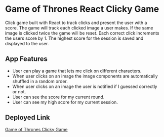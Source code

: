 # Game of Thrones React Clicky Game

Click game built with React to track clicks and present the user with a score. The game will track each clicked image a user makes. If the same image is clicked twice the game will be reset. Each correct click increments the users score by 1. The highest score for the session is saved and displayed to the user.

## App Features

- User can play a game that lets me click on different characters.
- When user clicks on an image the image components are automatically shuffled in a random order.
- When user clicks on an image the user is notified if I guessed correctly or not.
- User can see the score for my current round.
- User can see my high score for my current session.

## Deployed Link

[Game of Thrones Clicky Game](https://react-clicky-got.herokuapp.com/)
